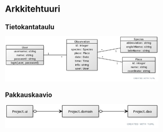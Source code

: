 # Arkkitehtuuri

## Tietokantataulu
![Tietokantataulut](https://github.com/juliapalorinne/ot-harjoitustyo/blob/main/Project/documentation/tietokantataulut.jpg)

## Pakkauskaavio

![Pakkauskaavio](https://github.com/juliapalorinne/ot-harjoitustyo/blob/main/Project/documentation/pakkauskaavio.jpg)
